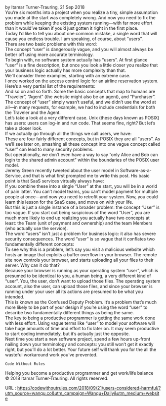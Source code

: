   by Itamar Turner-Trauring, 21 Sep 2018  
    You’re six months into a project when you realize a tiny, simple assumption you made at the start was completely wrong.
And now you need to fix the problem while keeping the existing system running—with far more effort than it would’ve taken if you’d just gotten it right in the first place.  
    Today I’d like to tell you about one common mistake, a single word that will cause you endless trouble.
I am speaking, of course, about “users”.  
    There are two basic problems with this word:  
    The concept “user” is dangerously vague, and you will almost always be better off using more accurate terminology.  
    To begin with, no software system actually has “users”.
At first glance “user” is a fine description, but once you look a little closer you realize that your business logic actually has more complexity than that.  
    We’ll consider three examples, starting with an extreme case.  
    I once worked on the access control logic for an airline reservation system.
Here’s a very partial list of the requirements:  
    And so on and so forth.
Some the basic concepts that map to humans are “Traveler”, “Agent” (the website might also be an agent), and “Purchaser”.
The concept of “user” simply wasn’t useful, and we didn’t use the word at all—in many requests, for example, we had to include credentials for both the Traveler and the Agent.  
    Let’s take a look at a very different case.
Unix (these days known as POSIX) has users: users can log-in and run code.
That seems fine, right?
But let’s take a closer look.  
    If we actually go through all the things we call users, we have:  
    These are four fairly different concepts, but in POSIX they are all “users”.
As we’ll see later on, smashing all these concept into one vague concept called “user” can lead to many security problems.  
    But operationally, we don’t even have a way to say “only Alice and Bob can login to the shared admin account” within the boundaries of the POSIX user model.  
    Jeremy Green recently tweeted about the user model in Software-as-a-Service, and that is what first prompted me to write this post.
His basic point is that SaaS services virtually always have:  
    If you combine these into a single “User” at the start, you will be in a world of pain latter.
You can’t model teams, you can’t model payment for multiple people at once—and now you need to retrofit your system.
Now, you could learn this lesson for the SaaS case, and move on with your life.  
    But this is just a single instance of a broader problem: the concept “User” is too vague.
If you start out being suspicious of the word “User”, you are much more likely to end up realizing you actually have two concepts at least: the Team (unit of payment and ownership) and the team Members (who actually use the service).  
    The word “users” isn’t just a problem for business logic: it also has severe security consequences.
The word “user” is so vague that it conflates two fundamentally different concepts:  
    To see why this is a problem, let’s say you visit a malicious website which hosts an image that exploits a buffer overflow in your browser.
The remote site now controls your browser, and starts uploading all your files to their server.
Why can it do that?  
    Because your browser is running as your operating system “user”, which is presumed to be identical to you, a human being, a very different kind of “user”.
You, the user, don’t want to upload those files.
The operating system account, also the user, can upload those files, and since your browser is running under your user all its actions are presumed to be what you intended.  
    This is known as the Confused Deputy Problem.
It’s a problem that’s much more likely to be part of your design if you’re using the word “user” to describe two fundamentally different things as being the same.  
    The key to being a productive programmer is getting the same work done with less effort.
Using vague terms like “user” to model your software will take huge amounts of time and effort to fix later on.
It may seem productive to start coding immediately, but it’s actually just the opposite.  
    Next time you start a new software project, spend a few hours up-front nailing down your terminology and concepts: you still won’t get it exactly right, but you’ll do a lot better.
Your future self will thank you for the all the wasteful workaround work you’ve prevented.  
    
  
    Code Without Rules
Helping you become a productive programmer and get work/life balance  
    © 2018 Itamar Turner-Trauring. All rights reserved.  
    
  URL : https://codewithoutrules.com/2018/09/21/users-considered-harmful/?utm_source=wanqu.co&utm_campaign=Wanqu+Daily&utm_medium=website